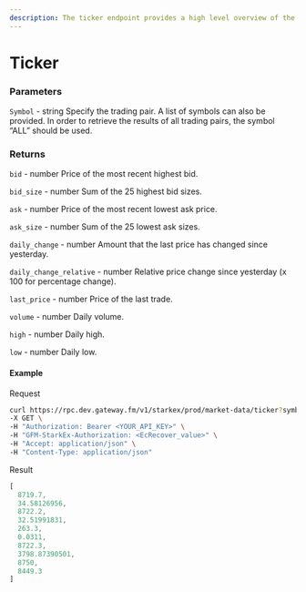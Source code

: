 ```yaml
---
description: The ticker endpoint provides a high level overview of the state of the market for a specified pair. It shows the current best bid and ask, the last traded price, as well as information on the daily volume and price movement over the last day.
---
```


# Ticker

### **Parameters**

`Symbol` - string
Specify the trading pair. A list of symbols can also be provided. In order to retrieve the results of all trading pairs, the symbol “ALL” should be used.

### **Returns**

`bid` - number
Price of the most recent highest bid.

`bid_size` - number
Sum of the 25 highest bid sizes.

`ask` - number
Price of the most recent lowest ask price.

`ask_size` - number
Sum of the 25 lowest ask sizes.

`daily_change` - number
Amount that the last price has changed since yesterday.

`daily_change_relative` - number
Relative price change since yesterday (x 100 for percentage change).

`last_price` - number
Price of the last trade.

`volume` - number
Daily volume.

`high` - number
Daily high.

`low` - number
Daily low.

#### **Example**

Request

```bash
curl https://rpc.dev.gateway.fm/v1/starkex/prod/market-data/ticker?symbol=ETH:USDT \
-X GET \
-H "Authorization: Bearer <YOUR_API_KEY>" \
-H "GFM-StarkEx-Authorization: <EcRecover_value>" \
-H "Accept: application/json" \
-H "Content-Type: application/json"
```


Result

```javascript
[
  8719.7,
  34.58126956,
  8722.2,
  32.51991831,
  263.3,
  0.0311,
  8722.3,
  3798.87390501,
  8750,
  8449.3
]
```